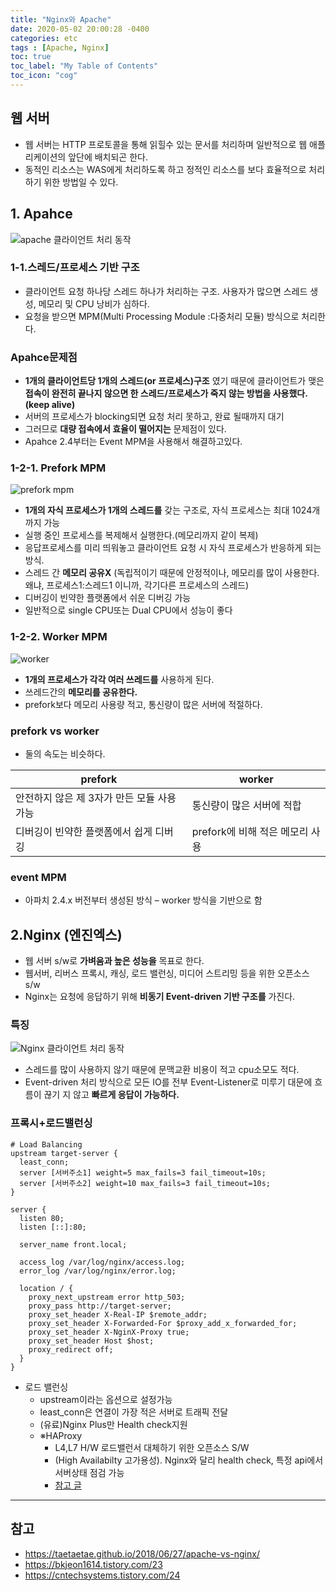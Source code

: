 ```yaml
---
title: "Nginx와 Apache"
date: 2020-05-02 20:00:28 -0400
categories: etc
tags : [Apache, Nginx]
toc: true
toc_label: "My Table of Contents"
toc_icon: "cog"
---
```

## 웹 서버
- 웹 서버는 HTTP 프로토콜을 통해 읽힐수 있는 문서를 처리하며 일반적으로 웹 애플리케이션의 앞단에 배치되곤 한다.
- 동적인 리소스는 WAS에게 처리하도록 하고 정적인 리소스를 보다 효율적으로 처리하기 위한 방법일 수 있다.


## 1. Apahce
![apache 클라이언트 처리 동작](https://user-images.githubusercontent.com/55946791/80852123-ff86e100-8c60-11ea-9f70-f18240ba42c2.png)

### 1-1.스레드/프로세스 기반 구조
- 클라이언트 요청 하나당 스레드 하나가 처리하는 구조. 사용자가 많으면 스레드 생성, 메모리 및 CPU 낭비가 심하다.
- 요청을 받으면 MPM(Multi Processing Module :다중처리 모듈) 방식으로 처리한다.
### Apahce문제점
- __1개의 클라이언트당 1개의 스레드(or 프로세스)구조__ 였기 때문에 클라이언트가 맺은 __접속이 완전히 끝나지 않으면 한 스레드/프로세스가 죽지 않는 방법을 사용했다. (keep alive)__
- 서버의 프로세스가 blocking되면 요청 처리 못하고, 완료 될때까지 대기
- 그러므로 __대량 접속에서 효율이 떨어지는__ 문제점이 있다.
- Apahce 2.4부터는 Event MPM을 사용해서 해결하고있다.


### 1-2-1. Prefork MPM
![prefork mpm](https://user-images.githubusercontent.com/55946791/80852141-35c46080-8c61-11ea-9e1a-fd125a5ba64a.png)
- __1개의 자식 프로세스가 1개의 스레드를__ 갖는 구조로, 자식 프로세스는 최대 1024개 까지 가능
- 실행 중인 프로세스를 복제해서 실행한다.(메모리까지 같이 복제)
- 응답프로세스를 미리 띄워놓고 클라이언트 요청 시 자식 프로세스가 반응하게 되는 방식.
- 스레드 간 __메모리 공유X__ (독립적이기 때문에 안정적이나, 메모리를 많이 사용한다. 왜냐, 프로세스1:스레드1 이니까, 각기다른 프로세스의 스레드)
- 디버깅이 빈약한 플랫폼에서 쉬운 디버깅 가능
- 일반적으로 single CPU또는 Dual CPU에서 성능이 좋다

### 1-2-2. Worker MPM
![worker](https://user-images.githubusercontent.com/55946791/80852222-c9962c80-8c61-11ea-8b70-0d32b594bd31.gif)
- __1개의 프로세스가 각각 여러 쓰레드를__ 사용하게 된다.
- 쓰레드간의 __메모리를 공유한다.__
- prefork보다 메모리 사용량 적고, 통신량이 많은 서버에 적절하다.

### prefork vs worker
- 둘의 속도는 비슷하다.

|prefork | worker|
|--|--|
|안전하지 않은 제 3자가 만든 모듈 사용가능 | 통신량이 많은 서버에 적합|
|디버깅이 빈약한 플랫폼에서 쉽게 디버깅| prefork에 비해 적은 메모리 사용|

### event MPM
- 아파치 2.4.x 버전부터 생성된 방식
– worker 방식을 기반으로 함

## 2.Nginx (엔진엑스)
- 웹 서버 s/w로 __가벼움과 높은 성능을__ 목표로 한다.
- 웹서버, 리버스 프록시, 캐싱, 로드 밸런싱, 미디어 스트리밍 등을 위한 오픈소스 s/w
- Nginx는 요청에 응답하기 위해 __비동기 Event-driven 기반 구조를__ 가진다.

### 특징
![Nginx 클라이언트 처리 동작](https://user-images.githubusercontent.com/55946791/80852441-90f75280-8c63-11ea-9573-c8ba1d433f9e.png)
- 스레드를 많이 사용하지 않기 때문에 문맥교환 비용이 적고 cpu소모도 적다.
- Event-driven 처리 방식으로 모든 IO를 전부 Event-Listener로 미루기 대문에 흐름이 끊기 지 않고 __빠르게 응답이 가능하다.__


### 프록시+로드밸런싱

```
# Load Balancing
upstream target-server {
  least_conn;
  server [서버주소1] weight=5 max_fails=3 fail_timeout=10s;
  server [서버주소2] weight=10 max_fails=3 fail_timeout=10s;
}

server {
  listen 80;
  listen [::]:80;

  server_name front.local;

  access_log /var/log/nginx/access.log;
  error_log /var/log/nginx/error.log;

  location / {
    proxy_next_upstream error http_503;
    proxy_pass http://target-server;
    proxy_set_header X-Real-IP $remote_addr;
    proxy_set_header X-Forwarded-For $proxy_add_x_forwarded_for;
    proxy_set_header X-NginX-Proxy true;
    proxy_set_header Host $host;
    proxy_redirect off;
  }
}
```

- 로드 밸런싱
  - upstream이라는 옵션으로 설정가능
  - least_conn은 연결이 가장 적은 서버로 트래픽 전달
  - (유료)Nginx Plus만 Health check지원
  - ※HAProxy
    - L4,L7 H/W 로드밸런서 대체하기 위한 오픈소스 S/W
    - (High Availabilty 고가용성). Nginx와 달리 health check, 특정 api에서 서버상태 점검 가능
    - [참고 글](https://seokjun.kim/haproxy-and-nginx-load-balancing/)

---
## 참고
- <https://taetaetae.github.io/2018/06/27/apache-vs-nginx/>
- <https://bkjeon1614.tistory.com/23>
- <https://cntechsystems.tistory.com/24>
